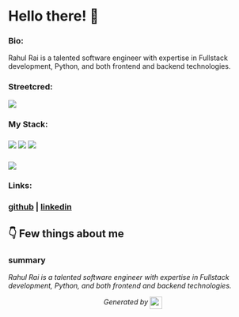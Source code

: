 
# Hello there! 👋


### Bio:

Rahul Rai is a talented software engineer with expertise in Fullstack development, Python, and both frontend and backend technologies.
            

### Streetcred:

<a href="https://www.tublian.com/profile/Rahulrai888?ss=true"><img src="https://rd3ps1doua.execute-api.us-east-1.amazonaws.com/dev/ft/profile/streetcred/badge/Rahulrai888?type=with_score"></a>

### My Stack:

### <img src="https://rd3ps1doua.execute-api.us-east-1.amazonaws.com/dev/ft/profile/streetcred/github/tag/Fullstack"/> <img src="https://rd3ps1doua.execute-api.us-east-1.amazonaws.com/dev/ft/profile/streetcred/github/tag/Python"/> <img src="https://rd3ps1doua.execute-api.us-east-1.amazonaws.com/dev/ft/profile/streetcred/github/tag/Frontend"/>

### <img src="https://rd3ps1doua.execute-api.us-east-1.amazonaws.com/dev/ft/profile/streetcred/github/tag/Backend"/>

### 

### Links:

### <a href="https://www.github.com/Rahulrai888">github</a> | <a href="">linkedin</a>

## 👇 Few things about me


<div>

            

### summary
*Rahul Rai is a talented software engineer with expertise in Fullstack development, Python, and both frontend and backend technologies.*

            
</div>




<p align="center">
<i>Generated by <a href="https://www.tublian.com/"><img src="https://tublian-newsletter-assets.s3.amazonaws.com/just-logo.png" width="25" style="vertical-align: middle"/></i>
</p>
